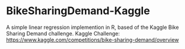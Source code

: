 # BikeSharingDemand-Kaggle
A simple linear regression implemention in R, based of the Kaggle Bike Sharing Demand challenge.
Kaggle Challenge: https://www.kaggle.com/competitions/bike-sharing-demand/overview

